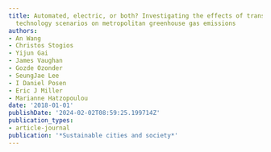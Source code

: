 ```yaml
---
title: Automated, electric, or both? Investigating the effects of transportation and
  technology scenarios on metropolitan greenhouse gas emissions
authors:
- An Wang
- Christos Stogios
- Yijun Gai
- James Vaughan
- Gozde Ozonder
- SeungJae Lee
- I Daniel Posen
- Eric J Miller
- Marianne Hatzopoulou
date: '2018-01-01'
publishDate: '2024-02-02T08:59:25.199714Z'
publication_types:
- article-journal
publication: '*Sustainable cities and society*'
---
```

